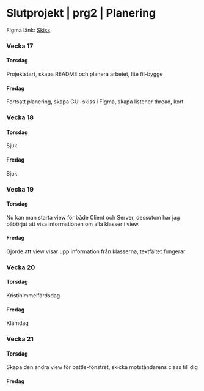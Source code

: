 # Slutprojekt | prg2 | Planering
Figma länk: [Skiss](https://www.figma.com/file/XC344LdQeJfGkvjkx84BDZ/Slutprojekt-prg2?node-id=0%3A1&t=nyfYMHE0qWDocXsw-1)

### Vecka 17
#### Torsdag
Projektstart, skapa README och planera arbetet, lite fil-bygge
#### Fredag
Fortsatt planering, skapa GUI-skiss i Figma, skapa listener thread, kort

### Vecka 18
#### Torsdag
Sjuk
#### Fredag
Sjuk

### Vecka 19
#### Torsdag
Nu kan man starta view för både Client och Server, dessutom har jag påbörjat att visa informationen om alla klasser i view.
#### Fredag
Gjorde att view visar upp information från klasserna, textfältet fungerar

### Vecka 20
#### Torsdag
Kristihimmelfärdsdag
#### Fredag
Klämdag

### Vecka 21
#### Torsdag
Skapa den andra view för battle-fönstret, skicka motståndarens class till dig
#### Fredag